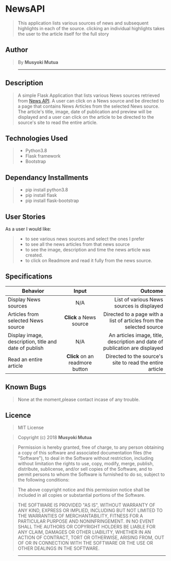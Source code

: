# NewsAPI

> This application lists various sources of news and subsequent highlights in each of the source. clicking an individual highlights takes the user to the article itself for the full story

## Author

> By **Musyoki Mutua**

> -----------------------------------------------------------

## Description

> A simple Flask Application that lists various News sources retrieved from [News API](https://newsapi.org/). A user can click on a News source and be directed to a page that contains News Articles from the selected News source. The article's title, image, date of publication and preview will be displayed and a user can click on the article to be directed to the source's site to read the entire article.

## Technologies Used

> * Python3.8
> * Flask framework
> * Bootstrap

## Dependancy Installments

> * pip install python3.8
> * pip install flask 
> * pip install flask-bootstrap


## User Stories

As a user I would like:

> * to see various news sources and select the ones I prefer
> * to see all the news articles from that news source
> * to see the image, description and time the news article was created.
> * to click on Readmore and read it fully from the news source.

## Specifications

| Behavior        | Input           | Outcome  |
| ------------- |:-------------:| -----:|
| Display News sources | N/A | List of various News sources is displayed |
| Articles from selected News source | **Click** a News source | Directed to a page with a list of articles from the selected source |
| Display image, description, title and date of publish | N/A | An articles image, title, description and date of publication are displayed |
| Read an entire article | **Click** on an readmore button | Directed to the source's site to read the entire article |


## Known Bugs

> None at the moment,please contact incase of any trouble.

## Licence

> MIT License

> Copyright (c) 2018 **Musyoki Mutua**

> Permission is hereby granted, free of charge, to any person obtaining a copy
of this software and associated documentation files (the "Software"), to deal
in the Software without restriction, including without limitation the rights
to use, copy, modify, merge, publish, distribute, sublicense, and/or sell
copies of the Software, and to permit persons to whom the Software is
furnished to do so, subject to the following conditions:

> The above copyright notice and this permission notice shall be included in all
copies or substantial portions of the Software.

> THE SOFTWARE IS PROVIDED "AS IS", WITHOUT WARRANTY OF ANY KIND, EXPRESS OR
IMPLIED, INCLUDING BUT NOT LIMITED TO THE WARRANTIES OF MERCHANTABILITY,
FITNESS FOR A PARTICULAR PURPOSE AND NONINFRINGEMENT. IN NO EVENT SHALL THE
AUTHORS OR COPYRIGHT HOLDERS BE LIABLE FOR ANY CLAIM, DAMAGES OR OTHER
LIABILITY, WHETHER IN AN ACTION OF CONTRACT, TORT OR OTHERWISE, ARISING FROM,
OUT OF OR IN CONNECTION WITH THE SOFTWARE OR THE USE OR OTHER DEALINGS IN THE
SOFTWARE.

> --------------------------------------------------------